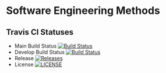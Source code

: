 # Software Engineering Methods

## Travis CI Statuses

- Main Build Status [![Build Status](https://travis-ci.com/HawkEcosse/sem.svg?branch=main)](https://travis-ci.com/HawkEcosse/sem) 
- Develop Build Status [![Build Status](https://travis-ci.com/HawkEcosse/sem.svg?branch=Develop)](https://travis-ci.com/HawkEcosse/sem)
- Release [![Releases](https://img.shields.io/github/release/HawkEcosse/sem/all.svg?style=flat-square)](https://github.com/HawkEcosse/sem/releases)
- License [![LICENSE](https://img.shields.io/github/license/HawkEcosse/sem.svg?style=flat-square)](https://github.com/HawkEcosse/sem/LICENSE)